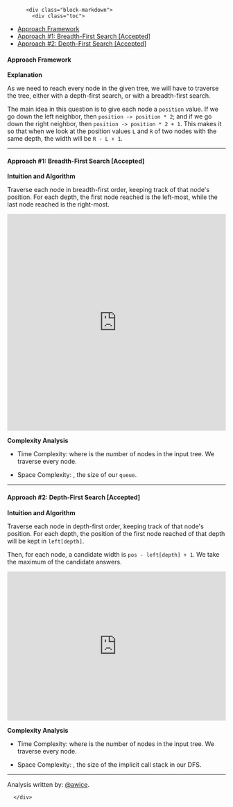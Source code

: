 <div class="article-body">
        
          <div class="block-markdown">
            <div class="toc">
<ul>
<li><a href="#approach-framework">Approach Framework</a></li>
<li><a href="#approach-1-breadth-first-search-accepted">Approach #1: Breadth-First Search [Accepted]</a></li>
<li><a href="#approach-2-depth-first-search-accepted">Approach #2: Depth-First Search [Accepted]</a></li>
</ul>
</div>
<h4 id="approach-framework">Approach Framework</h4>
<p><strong>Explanation</strong></p>
<p>As we need to reach every node in the given tree, we will have to traverse the tree, either with a depth-first search, or with a breadth-first search.</p>
<p>The main idea in this question is to give each node a <code>position</code> value. If we go down the left neighbor, then <code>position -&gt; position * 2</code>; and if we go down the right neighbor, then <code>position -&gt; position * 2 + 1</code>. This makes it so that when we look at the position values <code>L</code> and <code>R</code> of two nodes with the same depth, the width will be <code>R - L + 1</code>.</p>
<hr>
<h4 id="approach-1-breadth-first-search-accepted">Approach #1: Breadth-First Search [Accepted]</h4>
<p><strong>Intuition and Algorithm</strong></p>
<p>Traverse each node in breadth-first order, keeping track of that node's position.  For each depth, the first node reached is the left-most, while the last node reached is the right-most.</p>
<iframe src="https://leetcode.com/playground/GsZid6zn/shared" frameborder="0" width="100%" height="500" name="GsZid6zn"></iframe>

<p><strong>Complexity Analysis</strong></p>
<ul>
<li>
<p>Time Complexity: <script type="math/tex; mode=display">O(N)</script> where <script type="math/tex; mode=display">N</script> is the number of nodes in the input tree.  We traverse every node.</p>
</li>
<li>
<p>Space Complexity: <script type="math/tex; mode=display">O(N)</script>, the size of our <code>queue</code>.</p>
</li>
</ul>
<hr>
<h4 id="approach-2-depth-first-search-accepted">Approach #2: Depth-First Search [Accepted]</h4>
<p><strong>Intuition and Algorithm</strong></p>
<p>Traverse each node in depth-first order, keeping track of that node's position.  For each depth, the position of the first node reached of that depth will be kept in <code>left[depth]</code>.</p>
<p>Then, for each node, a candidate width is <code>pos - left[depth] + 1</code>.  We take the maximum of the candidate answers.</p>
<iframe src="https://leetcode.com/playground/A9iKAcsQ/shared" frameborder="0" width="100%" height="344" name="A9iKAcsQ"></iframe>

<p><strong>Complexity Analysis</strong></p>
<ul>
<li>
<p>Time Complexity: <script type="math/tex; mode=display">O(N)</script> where <script type="math/tex; mode=display">N</script> is the number of nodes in the input tree.  We traverse every node.</p>
</li>
<li>
<p>Space Complexity: <script type="math/tex; mode=display">O(N)</script>, the size of the implicit call stack in our DFS.</p>
</li>
</ul>
<hr>
<p>Analysis written by: <a href="https://leetcode.com/awice">@awice</a>.</p>
          </div>
        
      </div>